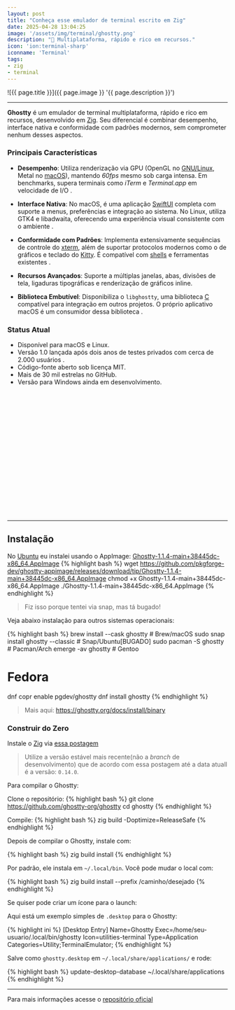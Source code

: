 ```yaml
---
layout: post
title: "Conheça esse emulador de terminal escrito em Zig"
date: 2025-04-28 13:04:25
image: '/assets/img/terminal/ghostty.png'
description: "🚀 Multiplataforma, rápido e rico em recursos."
icon: 'ion:terminal-sharp'
iconname: 'Terminal'
tags:
- zig
- terminal
---
```


![{{ page.title }}]({{ page.image }} '{{ page.description }}')

---

**Ghostty** é um emulador de terminal multiplataforma, rápido e rico em recursos, desenvolvido em [Zig](https://terminalroot.com.br/tags#zig). Seu diferencial é combinar desempenho, interface nativa e conformidade com padrões modernos, sem comprometer nenhum desses aspectos.

### Principais Características
- **Desempenho**: Utiliza renderização via GPU (OpenGL no [GNU/Linux](https://terminalroot.com.br/tags#gnulinux), Metal no [macOS](https://terminalroot.com.br/tags#macos)), mantendo *60fps* mesmo sob carga intensa. Em benchmarks, supera terminais como *iTerm* e *Terminal.app* em velocidade de I/O . 

- **Interface Nativa**: No macOS, é uma aplicação [SwiftUI](https://terminalroot.com.br/tags#swift) completa com suporte a menus, preferências e integração ao sistema. No Linux, utiliza GTK4 e libadwaita, oferecendo uma experiência visual consistente com o ambiente .

- **Conformidade com Padrões**: Implementa extensivamente sequências de controle do [xterm](https://terminalroot.com.br/tags#terminal), além de suportar protocolos modernos como o de gráficos e teclado do [Kitty](https://terminalroot.com.br/tags#terminal). É compatível com [shells](https://terminalroot.com.br/tags#shell) e ferramentas existentes .

- **Recursos Avançados**: Suporte a múltiplas janelas, abas, divisões de tela, ligaduras tipográficas e renderização de gráficos inline.

- **Biblioteca Embutível**: Disponibiliza o `libghostty`, uma biblioteca [C](https://terminalroot.com.br/c) compatível para integração em outros projetos. O próprio aplicativo macOS é um consumidor dessa biblioteca .

### Status Atual
- Disponível para macOS e Linux.
- Versão 1.0 lançada após dois anos de testes privados com cerca de 2.000 usuários .
- Código-fonte aberto sob licença MIT.
- Mais de 30 mil estrelas no GitHub.
- Versão para Windows ainda em desenvolvimento.


<!-- SQUARE - GAMES ROOT -->
<script async src="//pagead2.googlesyndication.com/pagead/js/adsbygoogle.js"></script>
<ins class="adsbygoogle"
style="display:inline-block;width:336px;height:280px"
data-ad-client="ca-pub-2838251107855362"
data-ad-slot="5351066970"></ins>
<script>
(adsbygoogle = window.adsbygoogle || []).push({});
</script>

---

## Instalação
No [Ubuntu](https://terminalroot.com.br/tags#ubuntu) eu instalei usando o AppImage: [Ghostty-1.1.4-main+38445dc-x86_64.AppImage](https://github.com/pkgforge-dev/ghostty-appimage/releases)
{% highlight bash %}
wget https://github.com/pkgforge-dev/ghostty-appimage/releases/download/tip/Ghostty-1.1.4-main+38445dc-x86_64.AppImage
chmod +x Ghostty-1.1.4-main+38445dc-x86_64.AppImage
./Ghostty-1.1.4-main+38445dc-x86_64.AppImage
{% endhighlight %}
> Fiz isso porque tentei via snap, mas tá bugado!

Veja abaixo instalação para outros sistemas operacionais:

{% highlight bash %}
brew install --cask ghostty # Brew/macOS
sudo snap install ghostty --classic # Snap/Ubuntu[BUGADO]
sudo pacman -S ghostty # Pacman/Arch
emerge -av ghostty # Gentoo

# Fedora
dnf copr enable pgdev/ghostty
dnf install ghostty
{% endhighlight %}
> Mais aqui: <https://ghostty.org/docs/install/binary>

### Construir do Zero
Instale o [Zig](https://terminalroot.com.br/tags#zig) via [essa postagem](https://terminalroot.com.br/2021/11/primeiros-passos-com-a-linguagem-de-programacao-zig.html)
> Utilize a versão estável mais recente(não a *branch* de desenvolvimento) que de acordo com essa postagem até a data atuall é a versão: `0.14.0`.

Para compilar o Ghostty:

Clone o repositório:
{% highlight bash %}
git clone https://github.com/ghostty-org/ghostty
cd ghostty
{% endhighlight %}

Compile:
{% highlight bash %}
zig build -Doptimize=ReleaseSafe
{% endhighlight %}
   
Depois de compilar o Ghostty, instale com:

{% highlight bash %}
zig build install
{% endhighlight %}

Por padrão, ele instala em `~/.local/bin`. Você pode mudar o local com:

{% highlight bash %}
zig build install --prefix /caminho/desejado
{% endhighlight %}

Se quiser pode criar um ícone para o launch:

Aqui está um exemplo simples de `.desktop` para o Ghostty:

{% highlight ini %}
[Desktop Entry]
Name=Ghostty
Exec=/home/seu-usuario/.local/bin/ghostty
Icon=utilities-terminal
Type=Application
Categories=Utility;TerminalEmulator;
{% endhighlight %}

Salve como `ghostty.desktop` em `~/.local/share/applications/` e rode:

{% highlight bash %}
update-desktop-database ~/.local/share/applications
{% endhighlight %}

---

Para mais informações acesse o [repositório oficial](https://github.com/ghostty-org/ghostty)


